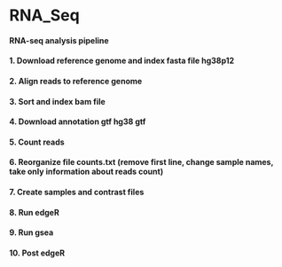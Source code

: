 # RNA_Seq 
#### RNA-seq analysis pipeline
#### 1. Download reference genome and index fasta file hg38p12
#### 2. Align reads to reference genome
#### 3. Sort and index bam file
#### 4. Download annotation gtf hg38 gtf
#### 5. Count reads
#### 6. Reorganize file counts.txt (remove first line, change sample names, take only information about reads count)
#### 7. Create samples and contrast files
#### 8. Run edgeR
#### 9. Run gsea
#### 10. Post edgeR
